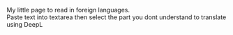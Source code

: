 My little page to read in foreign languages.  
Paste text into textarea then select the part you dont understand to translate using DeepL
